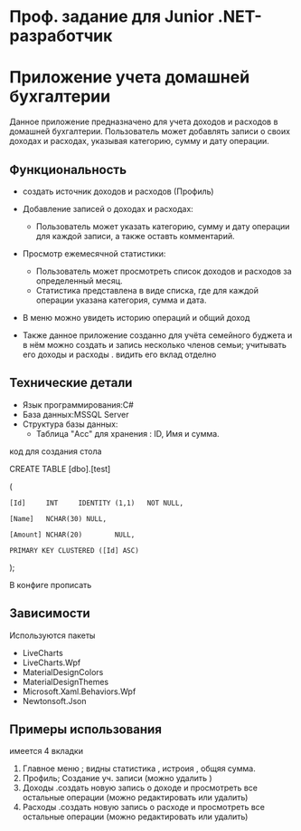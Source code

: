 # Проф. задание для Junior .NET-разработчик 


# Приложение учета домашней бухгалтерии



Данное приложение предназначено для учета доходов и расходов в домашней бухгалтерии. Пользователь может добавлять записи о своих доходах и расходах, указывая категорию, сумму и дату операции. 



## Функциональность

- создать источник доходов и расходов (Профиль)

- Добавление записей о доходах и расходах:
  - Пользователь может указать категорию, сумму и дату операции для каждой записи, а также оставть комментарий.
- Просмотр ежемесячной статистики:
  - Пользователь может просмотреть список доходов и расходов за определенный месяц.
  - Статистика представлена в виде списка, где для каждой операции указана категория, сумма и дата.
- В меню можно увидеть историю операций и общий доход
- Также данное приложение созданно для учёта семейного буджета и в нём можно создать и запись несколько членов семьи; учитывать его доходы и расходы . видить его вклад отделно 

## Технические детали

- Язык программирования:С#
- База данных:MSSQL Server
- Структура базы данных:
  - Таблица "Acc" для хранения : ID, Имя и сумма.



код для создания стола 





  CREATE TABLE [dbo].[test] 

(
  
    [Id]     INT     IDENTITY (1,1)   NOT NULL,

    [Name]   NCHAR(30) NULL,

    [Amount] NCHAR(20)        NULL, 

    PRIMARY KEY CLUSTERED ([Id] ASC)
    
);

В конфиге прописать 

<connectionStrings>
		<add name="Database1" connectionString="ваш путь к базе" />
	</connectionStrings>



## Зависимости
 Используются пакеты
- LiveCharts
- LiveCharts.Wpf
- MaterialDesignColors
- MaterialDesignThemes
- Microsoft.Xaml.Behaviors.Wpf
- Newtonsoft.Json


## Примеры использования

имеется 4 вкладки 
  1. Главное меню ; видны статистика , истроия , общяя сумма.
  2. Профиль; Создание уч. записи (можно удалить )
  3. Доходы .создать новую запись о доходе и просмотреть все остальные операции (можно редактировать или удалить)
  4. Расходы .создать новую запись о расходе и просмотреть все остальные операции (можно редактировать или удалить)

